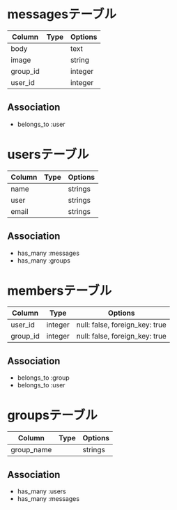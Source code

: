 # messagesテーブル

|Column|Type|Options|
|------|----|-------|
|body||text|
|image||string|
|group_id||integer||null: false|
|user_id||integer||null: false|

## Association
- belongs_to :user


# usersテーブル

|Column|Type|Options|
|------|----|-------|
|name||strings||null: false|
|user||strings||unique: true|
|email||strings||unique: true|

## Association
- has_many :messages
- has_many :groups


# membersテーブル

|Column|Type|Options|
|------|----|-------|
|user_id|integer|null: false, foreign_key: true|
|group_id|integer|null: false, foreign_key: true|

## Association
- belongs_to :group
- belongs_to :user


# groupsテーブル

|Column|Type|Options|
|------|----|-------|
|group_name||strings||null: false|

## Association
- has_many :users
- has_many :messages



